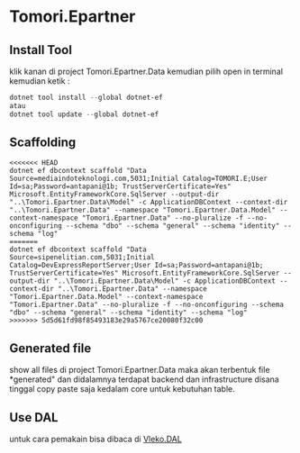 # Tomori.Epartner

## Install Tool
klik kanan di project Tomori.Epartner.Data kemudian pilih open in terminal kemudian ketik :
```powershell
dotnet tool install --global dotnet-ef 
atau
dotnet tool update --global dotnet-ef
```

## Scaffolding
```scaffold
<<<<<<< HEAD
dotnet ef dbcontext scaffold "Data Source=mediaindoteknologi.com,5031;Initial Catalog=TOMORI.E;User Id=sa;Password=antapani@1b; TrustServerCertificate=Yes" Microsoft.EntityFrameworkCore.SqlServer --output-dir "..\Tomori.Epartner.Data\Model" -c ApplicationDBContext --context-dir "..\Tomori.Epartner.Data" --namespace "Tomori.Epartner.Data.Model" --context-namespace "Tomori.Epartner.Data" --no-pluralize -f --no-onconfiguring --schema "dbo" --schema "general" --schema "identity" --schema "log"
=======
dotnet ef dbcontext scaffold "Data Source=sipenelitian.com,5031;Initial Catalog=DevExpressReportServer;User Id=sa;Password=antapani@1b; TrustServerCertificate=Yes" Microsoft.EntityFrameworkCore.SqlServer --output-dir "..\Tomori.Epartner.Data\Model" -c ApplicationDBContext --context-dir "..\Tomori.Epartner.Data" --namespace "Tomori.Epartner.Data.Model" --context-namespace "Tomori.Epartner.Data" --no-pluralize -f --no-onconfiguring --schema "dbo" --schema "general" --schema "identity" --schema "log"
>>>>>>> 5d5d61fd98f85493183e29a5767ce20080f32c00
```

## Generated file
show all files di project Tomori.Epartner.Data maka akan terbentuk file *generated" dan didalamnya terdapat backend dan infrastructure disana tinggal copy paste saja kedalam core untuk kebutuhan table.

## Use DAL
untuk cara pemakain bisa dibaca di [Vleko.DAL](https://github.com/Vlekops/DAL)

